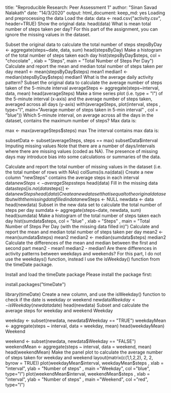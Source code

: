 title: "Reproducible Research: Peer Assessment 1" author: "Sinan Savad Nalakath" date: "14/3/2020" output: html_document: keep_md: yes
Loading and preprocessing the data
Load the data:
data <- read.csv("activity.csv", header=TRUE)
Show the original data:
head(data)
What is mean total number of steps taken per day?
For this part of the assignment, you can ignore the missing values in the dataset.

Subset the original data to calculate the total number of steps
stepsByDay <- aggregate(steps~date, data, sum)
head(stepsByDay)
Make a histogram of the total number of steps taken each day
hist(stepsByDay$steps, col = "chocolate"
     , xlab = "Steps", main = "Total Number of Steps Per Day")
Calculate and report the mean and median total number of steps taken per day
mean1 <- mean(stepsByDay$steps)
mean1
median1 <- median(stepsByDay$steps)
median1
What is the average daily activity pattern?
Subset the original data to calculate the average number of steps taken of the 5-minute interval
averageSteps <- aggregate(steps~interval, data, mean)
head(averageSteps)
Make a time series plot (i.e. type = "l") of the 5-minute interval (x-axis) and the average number of steps taken, averaged across all days (y-axis)
with(averageSteps, plot(interval, steps
                , type="l", main="Average number of steps taken in 5-min interval"
                , col = "blue")) 
Which 5-minute interval, on average across all the days in the dataset, contains the maximum number of steps?
Max data is:

max <- max(averageSteps$steps)
max
The interval contains max data is:

subsetData <- subset(averageSteps, steps == max)
subsetData$interval
Imputing missing values
Note that there are a number of days/intervals where there are missing values (coded as NA). The presence of missing days may introduce bias into some calculations or summaries of the data.

Calculate and report the total number of missing values in the dataset (i.e. the total number of rows with NAs)
colSums(is.na(data))
Create a new column "newSteps" contains the average steps in each interval
data$newSteps <- averageSteps$steps
head(data)
Fill in the missing data
data$steps[is.na(data$steps)] <- data$newSteps
head(data)
Create a new dataset that is equal to the original dataset but with the missing data filled in
data$newSteps <- NULL
newdata <- data
head(newdata)
Subset in the new data set to calculate the total number of steps per day
sumdata <- aggregate(steps~date, newdata, sum)
head(sumdata)
Make a histogram of the total number of steps taken each day
hist(sumdata$steps, col = "blue"
     , xlab = "Steps"
     , main = "Total Number of Steps Per Day (with the missing data filled in)")
Calculate and report the mean and median total number of steps taken per day
mean2 <- mean(sumdata$steps)
mean2
median2 <- median(sumdata$steps)
median2
Calculate the differences of the mean and median between the first and second part
mean2 - mean1
median2 - median1
Are there differences in activity patterns between weekdays and weekends?
For this part, I do not use the weekdays() function, instead I use the isWeekday() function from the timeDate package.

Install and load the timeDate package
Please install the package first:

install.packages("timeDate")

library(timeDate)
Create a new column, and use the isWeekday() function to check if the date is weekday or weekend
newdata$Weekday <- isWeekday(newdata$date)
head(newdata)
Subset and calculate the average steps for weekday and weekend
Weekday

weekday <- subset(newdata, newdata$Weekday == "TRUE")
weekdayMean <- aggregate(steps ~ interval, data = weekday, mean)
head(weekdayMean)
Weekend

weekend <- subset(newdata, newdata$Weekday == "FALSE")
weekendMean <- aggregate(steps ~ interval, data = weekend, mean)
head(weekendMean)
Make the panel plot to calculate the average number of steps taken for weekday and weekend
layout(matrix(c(1,1,2,2), 2, 2, byrow = TRUE))
plot(weekdayMean$interval, weekdayMean$steps
     , xlab = "interval", ylab = "Number of steps"
     , main ="Weekday", col ="blue", type="l") 
plot(weekendMean$interval, weekendMean$steps
     , xlab = "interval", ylab = "Number of steps"
     , main ="Weekend", col ="red", type="l")
